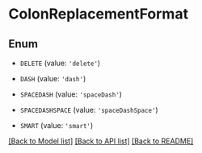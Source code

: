 # ColonReplacementFormat


## Enum

* `DELETE` (value: `'delete'`)

* `DASH` (value: `'dash'`)

* `SPACEDASH` (value: `'spaceDash'`)

* `SPACEDASHSPACE` (value: `'spaceDashSpace'`)

* `SMART` (value: `'smart'`)

[[Back to Model list]](../README.md#documentation-for-models) [[Back to API list]](../README.md#documentation-for-api-endpoints) [[Back to README]](../README.md)



